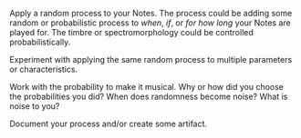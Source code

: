 Apply a random process to your Notes. The process could be adding some random or probabilistic process to _when_, _if_, or _for how long_ your Notes are played for. The timbre or spectromorphology could be controlled probabilistically.

Experiment with applying the same random process to multiple parameters or characteristics.

Work with the probability to make it musical. Why or how did you choose the probabilities you did? When does randomness become noise? What is noise to you?

Document your process and/or create some artifact.